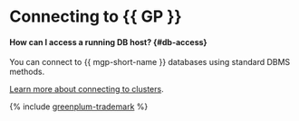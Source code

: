 # Connecting to {{ GP }}

#### How can I access a running DB host? {#db-access}

You can connect to {{ mgp-short-name }} databases using standard DBMS methods.

[Learn more about connecting to clusters](../operations/connect.md).

{% include [greenplum-trademark](../../_includes/mdb/mgp/trademark.md) %}
